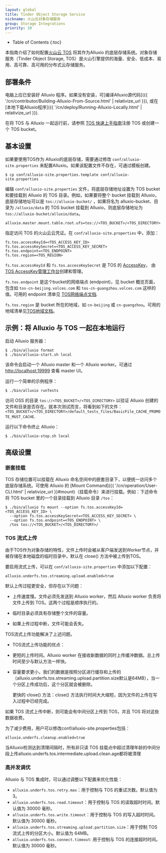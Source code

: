 ```yaml
---
layout: global
title: Tinder Object Storage Service
nickname: 火山云对象存储服务
group: Storage Integrations
priority: 10
---
```


* Table of Contents
  {:toc}

本指南介绍了如何配置[火山云 TOS](https://www.volcengine.com/product/TOS) 将其作为Alluxio 的底层存储系统。对象存储服务（Tinder Object Storage, TOS）是火山引擎提供的海量、安全、低成本、易用、高可靠、高可用的分布式云存储服务。

## 部署条件

电脑上应已安装好 Alluxio 程序。如果没有安装，可[编译Alluxio源代码]({{ '/cn/contributor/Building-Alluxio-From-Source.html' | relativize_url }}), 或在[本地下载Alluxio程序]({{ '/cn/deploy/Running-Alluxio-Locally.html' | relativize_url }}).

在将 TOS 与 Alluxio 一起运行前，请参照 [TOS 快速上手指南](https://www.volcengine.com/docs/6349/74830)注册 TOS 或创建一个 TOS bucket。


## 基本设置

如果要使用TOS作为 Alluxio的底层存储，需要通过修改 `conf/alluxio-site.properties` 来配置Alluxio。如果该配置文件不存在，可通过模板创建。

```
$ cp conf/alluxio-site.properties.template conf/alluxio-site.properties
```

编辑 `conf/alluxio-site.properties` 文件，将底层存储地址设置为 TOS bucket 和要挂载到 Alluxio 的 TOS 目录。例如，如果要将整个 bucket 挂载到 Alluxio，底层存储地址可以是 `tos://alluxio-bucket/` ，如果将名为 alluxio-bucket、目录为 `/alluxio/data` 的 TOS bucket 挂载到 Alluxio，则底层存储地址为 `tos://alluxio-bucket/alluxio/data`。

```
alluxio.master.mount.table.root.ufs=tos://<TOS_BUCKET>/<TOS_DIRECTORY>
``` 

指定访问 TOS 的火山云云凭证。在 `conf/alluxio-site.properties` 中，添加：

```
fs.tos.accessKeyId=<TOS_ACCESS_KEY_ID>
fs.tos.accessKeySecret=<TOS_ACCESS_KEY_SECRET>
fs.tos.endpoint=<TOS_ENDPOINT>
fs.tos.region=<TOS_REGION>
```

`fs.tos.accessKeyId` 和 `fs.tos.accessKeySecret` 是 TOS 的 [AccessKey](https://www.volcengine.com/docs/6291/65568)， 由[TOS AccessKey管理工作台](https://console.volcengine.com/iam/keymanage/)创建和管理。

`fs.tos.endpoint` 是这个bucket的网络端点 (endpoint)，见 bucket 概览页面，包含如 `tos-cn-beijing.volces.com` 和 `tos-cn-guangzhou.volces.com` 这样的值。可用的 endpoint 清单见
[TOS网络端点文档](https://www.volcengine.com/docs/6349/107356).

`fs.tos.region` 是 bucket 所在的地域，如 `cn-beijing` 或 `cn-guangzhou`。可用的地域清单见[TOS地域文档](https://www.volcengine.com/docs/6349/107356)。

## 示例：将 Alluxio 与 TOS 一起在本地运行

启动 Alluxio 服务器：

```console
$ ./bin/alluxio format
$ ./bin/alluxio-start.sh local
```

该命令会启动一个 Alluxio master 和一个 Alluxio worker。可通过 [http://localhost:19999](http://localhost:19999) 查看 master UI。

运行一个简单的示例程序：

```console
$ ./bin/alluxio runTests
```

访问 OSS 的目录 `tos://<TOS_BUCKET>/<TOS_DIRECTORY>` 以验证 Alluxio 创建的文件和目录是否存在。就本次测试而言，将看到如下的文件：`<TOS_BUCKET>/<TOS_DIRECTORY>/default_tests_files/BasicFile_CACHE_PROMOTE_MUST_CACHE`.

运行以下命令终止 Alluxio：

```console
$ ./bin/alluxio-stop.sh local
```

## 高级设置

### 嵌套挂载

TOS 存储位置可以挂载在 Alluxio 命名空间中的嵌套目录下，以便统一访问多个底层存储系统。可使用 Alluxio 的
[Mount Command]({{ '/cn/operation/User-CLI.html' | relativize_url }}#mount)（挂载命令）来进行挂载。例如：下述命令将 TOS bucket 里的一个目录挂载到 Alluxio 目录 `/tos`：

```console
$ ./bin/alluxio fs mount --option fs.tos.accessKeyId=<TOS_ACCESS_KEY_ID> \
  --option fs.tos.accessKeySecret=<TOS_ACCESS_KEY_SECRET> \
  --option fs.tos.endpoint=<TOS_ENDPOINT> \
  /tos tos://<TOS_BUCKET>/<TOS_DIRECTORY>/
```

### TOS 流式上传

由于TOS作为对象存储的特性，文件上传时会被从客户端发送到Worker节点，并被存储在本地磁盘的临时目录中，默认在 close() 方法中被上传到TOS。

要启用流式上传，可以在 `conf/alluxio-site.properties` 中添加以下配置：

```
alluxio.underfs.tos.streaming.upload.enabled=true
```

默认上传过程更安全，但存在以下问题：

- 上传速度慢。文件必须先发送到 Alluxio worker，然后 Alluxio worker 负责将文件上传到 TOS。这两个过程是顺序执行的。

- 临时目录必须具有存储整个文件的容量。

- 如果上传过程中断，文件可能会丢失。

TOS流式上传功能解决了上述问题。

- TOS流式上传功能的优点：

- 更短的上传时间。Alluxio worker 在接收新数据的同时上传缓冲数据。总上传时间至少与默认方法一样快。

- 容量要求更小，我们的数据是按照分区进行缓存和上传的（alluxio.underfs.tos.streaming.upload.partition.size默认是64MB），当一个分区上传成功后，这个分区就会被删除。

  更快的 close() 方法：close() 方法执行时间大大缩短，因为文件的上传在写入过程中已经完成。

如果 TOS 流式上传中断，则可能会有中间分区上传到 TOS，并且 TOS 将对这些数据收费。

为了减少费用，用户可以修改conf/alluxio-site.properties包括：

```
alluxio.underfs.cleanup.enabled=true
```

当Alluxio检测达到清理间隔时，所有非只读 TOS 挂载点中超过清理年龄的中间分段上传alluxio.underfs.tos.intermediate.upload.clean.age都将被清理

### 高并发调优

Alluxio 与 TOS 集成时，可以通过调整以下配置来优化性能：

- `alluxio.underfs.tos.retry.max`：用于控制与 TOS 的重试次数。默认值为 3。
- `alluxio.underfs.tos.read.timeout`：用于控制与 TOS 的读取超时时间。默认值为 30000 毫秒。
- `alluxio.underfs.tos.write.timeout`：用于控制与 TOS 的写入超时时间。默认值为 30000 毫秒。
- `alluxio.underfs.tos.streaming.upload.partition.size`：用于控制 TOS 流式上传的分区大小。默认值为 64MB。
- `alluxio.underfs.tos.connect.timeout`: 用于控制与 TOS 的连接超时时间。默认值为 30000 毫秒。

